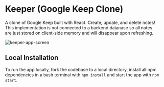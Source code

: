 <h1>Keeper (Google Keep Clone)</h1>

A clone of Google Keep built with React. Create, update, and delete notes! This implementation is not connected to a backend datanase so all notes are just stored on client-side memory and will disappear upon refreshing.

![keeper-app-screen](https://user-images.githubusercontent.com/13951154/186230216-68383d85-c0f6-4f30-9270-ff035b5cc4fc.png)


<h2>Local Installation</h2>
To run the app locally, fork the codebase to a local directory, install all npm dependencies in a bash terminal with <code>npm install</code> and start the app with <code>npm start</code>.
